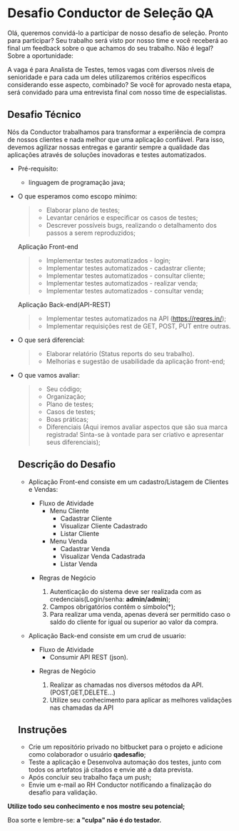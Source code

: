 # Desafio Conductor de Seleção QA

Olá, queremos convidá-lo a participar de nosso desafio de seleção. Pronto para participar? Seu trabalho será visto por nosso time e você receberá ao final um feedback sobre o que achamos do seu trabalho. Não é legal?
Sobre a oportunidade:

A vaga é para Analista de Testes, temos vagas com diversos níveis de senioridade e para cada um deles utilizaremos critérios específicos considerando esse aspecto, combinado? Se você for aprovado nesta etapa, será convidado para uma entrevista final com nosso time de especialistas.

## Desafio Técnico

Nós da Conductor trabalhamos para transformar a experiência de compra de nossos clientes e nada melhor que uma aplicação confiável. Para isso, devemos agilizar nossas entregas e garantir sempre a qualidade das aplicações através de soluções inovadoras e testes automatizados.

- Pré-requisito:
    * linguagem de programação java;

- O que esperamos como escopo mínimo:

    > * Elaborar plano de testes;
    > * Levantar cenários e especificar os casos de testes;
    > * Descrever possíveis bugs, realizando o detalhamento dos passos a serem reproduzidos;   

    Aplicação Front-end
	
	> * Implementar testes automatizados - login;
    > * Implementar testes automatizados - cadastrar cliente;
	> * Implementar testes automatizados - consultar cliente;
	> * Implementar testes automatizados - realizar venda;
	> * Implementar testes automatizados - consultar venda;

    Aplicação Back-end(API-REST)		
		
	> * Implementar testes automatizados na API (https://reqres.in/);
	> * Implementar requisições rest de GET, POST, PUT entre outras.

- O que será diferencial:

    > * Elaborar relatório (Status reports do seu trabalho).
    > * Melhorias e sugestão de usabilidade da aplicação front-end;
    
- O que vamos avaliar:

    > * Seu código; 
    > * Organização;
    > * Plano de testes;
	> * Casos de testes;
    > * Boas práticas;
    > * Diferenciais (Aqui iremos avaliar aspectos que são sua marca registrada! Sinta-se à vontade para ser criativo e apresentar seus diferenciais);    
	
	## Descrição do Desafio
	
	- Aplicação Front-end consiste em um cadastro/Listagem de Clientes e Vendas:
	
		+ Fluxo de Atividade
			+ Menu Cliente
				+ Cadastrar Cliente					
				+ Visualizar Cliente Cadastrado
				+ Listar Cliente
			+ Menu Venda
				+ Cadastrar Venda
				+ Visualizar Venda Cadastrada
				+ Listar Venda			
		
		- Regras de Negócio
		
			1. Autenticação do sistema deve ser realizada com as credenciais(Login/senha: **admin/admin**);
			2. Campos obrigatórios contêm o símbolo(*);
			3. Para realizar uma venda, apenas deverá ser permitido caso o saldo do cliente for igual ou superior ao valor da compra.		
			
	- Aplicação Back-end consiste em um crud de usuario:
	
		+ Fluxo de Atividade
			+ Consumir API REST (json).
			
		- Regras de Negócio
			
			1. Realizar as chamadas nos diversos métodos da API. (POST,GET,DELETE...)
			2. Utilize seu conhecimento para aplicar as melhores validações nas chamadas da API

	## Instruções
	
	- Crie um repositório privado no bitbucket para o projeto e adicione como colaborador o usuário **qadesafio**;
	- Teste a aplicação e Desenvolva automação dos testes, junto com todos os artefatos já citados e envie até a data prevista.
	-  Após concluir seu trabalho faça um push;
	-  Envie um e-mail ao RH Conductor notificando a finalização do desafio para validação.

 **Utilize todo seu conhecimento e nos mostre seu potencial;**

Boa sorte e lembre-se: **a "culpa" não é do testador.**
